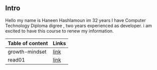 

## Intro


Hello my name is Haneen Hashlamoun im 32 years I have Computer Technology Diploma digree , two years experienced as developer. i am excited to have this course to renew my information.


| Table of content      | Links |
| ----------- | ----------- |
| growth-mindset      | [link](https://replit.com/@HaneenHatem89/reading-notes#GrowthMindset.md)       |
| read01   | [link](https://replit.com/@HaneenHatem89/reading-notes#Read01.md)        |



